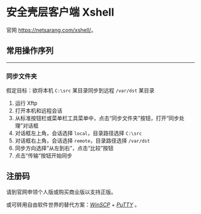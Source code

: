 # 安全壳层客户端 Xshell

官网 <https://netsarang.com/xshell/>。

## 常用操作序列
---

### 同步文件夹

假定目标：欲将本机 `C:\src` 某目录同步到远程 `/var/dst` 某目录

1.  运行 Xftp
2.  打开本机和远程会话
3.  从标准按钮栏或菜单栏工具菜单中，点击“同步文件夹”按钮，打开“同步处理”对话框
4.  对话框左上角，会话选择 `local`，目录路径选择 `C:\src`
5.  对话框右上角，会话选择 `remote`，目录路径选择 `/var/dst`
6.  同步方向选择“从左到右”，点击“比较”按钮
7.  点击“传输”按钮开始同步

## 注册码

请到官网申领个人版或购买商业版以支持正版。

或可转用自由软件世界的替代方案：[*WinSCP*](https://winscp.net/) + [*PuTTY*](https://putty.org/) 。

<!--
  据《中华人民共和国著作权法（2010年2月26日第二次修正版）》第二十二条，
  下述行为及其影响仅可用于“为个人学习、研究或者欣赏”，不得用于其他用途。

  流下了贫穷的泪水 ( TдT)

  经实测，最新版本需要联网验证以激活，下述方法已失效，允悲 (σﾟ∀ﾟ)σ

  1. 访问十分钟邮箱 https://10minutemail.com/
     以获取一个临时邮箱

  2. 另开标签页，访问官方下载页面 https://netsarang.com/zh/xmanager-power-suite-download/
     选择 30 天评估，并使用刚刚获取到的邮箱地址和地址里的用户名

  3. 返回十分钟邮箱标签页，此时应当会收到一封邮件
     邮件内有下载页面地址，形如 https://www.netsarang.com/zh/downloading/?token=*

  4. 访问下载页面地址，醒目处有“begin downloading”超链接，其链接地址形如
     https://cdn.netsarang.net/????????/XmanagerPowerSuite-?.?.????.exe 是试用版，有时间和标签限制
     相应的，形如
     https://cdn.netsarang.net/????????/XmanagerPowerSuite-?.?.????p.exe 是个人版，有标签限制
     https://cdn.netsarang.net/????????/XmanagerPowerSuite-?.?.????r.exe 是注册版
     选择需要的版本并下载

  5. 安装前，若有安装旧版则卸载旧版，并清除注册表
     REG DELETE HKEY_CURRENT_USER\Software\NetSarang /f

  6. 若选择的是注册版，则需要注册码
     下载 Xmanager-keygen.py 并运行，以获取注册码

     一些可能有效的下载地址
     https://github.com/DoubleLabyrinth/Xmanager-keygen
     https://github.com/HeartZhang/Xmanager-keygen

  7. 显然，官方并不认可以此种方式获取到的注册码，所以需要使用一点点额外技术手段来屏蔽联网验证
     使用管理员权限启动你喜爱的文本编辑器，比如 notepad.exe
     打开 %WINDIR%\System32\drivers\etc\hosts 并在其中加入以下内容

     127.0.0.1 sales.netsarang.com
     127.0.0.1 transact.netsarang.com
     127.0.0.1 update.netsarang.com
     127.0.0.1 www.netsarang.com
     127.0.0.1 www.netsarang.co.kr

  8. 安装

  9. 上述行为及其影响仅可用于“为个人学习、研究或者欣赏”，不得用于其他用途。
  -->
